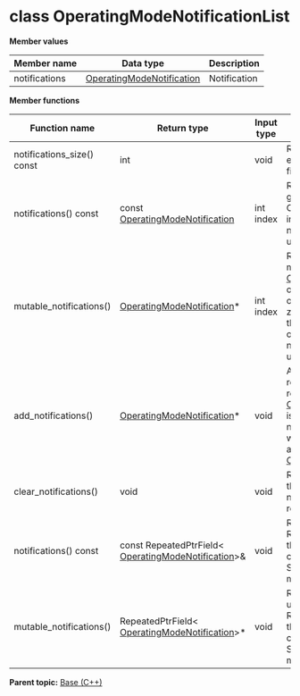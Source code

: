 # class OperatingModeNotificationList

 **Member values** 

|Member name|Data type|Description|
|-----------|---------|-----------|
|notifications| [OperatingModeNotification](OperatingModeNotification.md#)|Notification|

 **Member functions** 

|Function name|Return type|Input type|Description|
|-------------|-----------|----------|-----------|
|notifications\_size\(\) const|int|void|Returns the number of elements currently in the field.|
|notifications\(\) const|const [OperatingModeNotification](OperatingModeNotification.md#)|int index|Returns the element at the given zero-based index. Calling this method with index outside of \[0, notifications\_size\(\)\) yields undefined behavior.|
|mutable\_notifications\(\)| [OperatingModeNotification](OperatingModeNotification.md#)\*|int index|Returns a pointer to the mutable [OperatingModeNotification](OperatingModeNotification.md#) object that stores the value of the element at the given zero-based index. Calling this method with index outside of \[0, notifications\_size\(\)\) yields undefined behavior.|
|add\_notifications\(\)| [OperatingModeNotification](OperatingModeNotification.md#)\*|void|Adds a new element and returns a pointer to it. The returned [OperatingModeNotification](OperatingModeNotification.md#) is mutable and will have none of its fields set \(i.e. it will be identical to a newly-allocated [OperatingModeNotification](OperatingModeNotification.md#)\).|
|clear\_notifications\(\)|void|void|Removes all elements from the field. After calling this, notifications\_size\(\) will return zero.|
|notifications\(\) const|const RepeatedPtrField< [OperatingModeNotification](OperatingModeNotification.md#)\>&|void|Returns the underlying RepeatedPtrField that stores the field's elements. This container class provides STL-like iterators and other methods.|
|mutable\_notifications\(\)|RepeatedPtrField< [OperatingModeNotification](OperatingModeNotification.md#)\>\*|void|Returns a pointer to the underlying mutable RepeatedPtrField that stores the field's elements. This container class provides STL-like iterators and other methods.|

**Parent topic:** [Base \(C++\)](../../summary_pages/Base.md)


